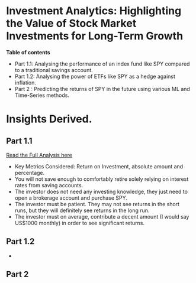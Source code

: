 # Investment Analytics: Highlighting the Value of Stock Market Investments for Long-Term Growth

**Table of contents**
- Part 1.1: Analysing the performance of an index fund like SPY compared to a traditional savings account.
- Part 1.2: Analysing the power of ETFs like SPY as a hedge against inflation.
- Part 2 : Predicting the returns of SPY in the future using various ML and Time-Series methods.

# Insights Derived. 
## Part 1.1 
[Read the Full Analysis here](https://chan-dinghao.notion.site/Part-1-1-Yielding-Significant-Returns-10120b01262d4acf88637f0bc6bd3c03?pvs=4)
- Key Metrics Considered: Return on Investment, absolute amount and percentage. 
- You will not save enough to comfortably retire solely relying on interest rates from saving accounts.
- The investor does not need any investing knowledge, they just need to open a brokerage account and purchase SPY.
- The investor must be patient. They may not see returns in the short runs, but they will definitely see returns in the long run.
- The investor must on average, contribute a decent amount (I would say US$1000 monthly) in order to see significant returns.
## Part 1.2
- 
## Part 2
